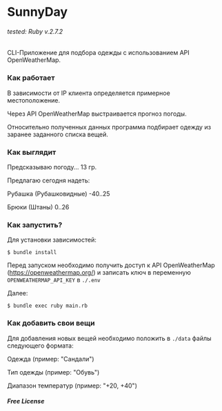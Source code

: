 # SunnyDay

###### tested: Ruby v.2.7.2

CLI-Приложение для подбора одежды с использованием API OpenWeatherMap.

### Как работает

В зависимости от IP клиента определяется примерное местоположение.

Через API OpenWeatherMap выстраивается прогноз погоды.

Относительно полученных данных программа подбирает одежду из заранее заданного списка вещей.

### Как выглядит

Предсказываю погоду... 13 гр.

Предлагаю сегодня надеть:

Рубашка (Рубашковидные) -40..25

Брюки (Штаны) 0..26

### Как запустить?

Для установки зависимостей:

    $ bundle install

Перед запуском необходимо получить доступ к API OpenWeatherMap (https://openweathermap.org/) и записать ключ в переменную `OPENWEATHERMAP_API_KEY` в `./.env`

Далее:

    $ bundle exec ruby main.rb

### Как добавить свои вещи

Для добавления новых вещей необходимо положить в `./data` файлы следующего формата:

Одежда (пример: "Сандали")

Тип одежды (пример: "Обувь")

Диапазон температур (пример: "+20, +40")

##### Free License
